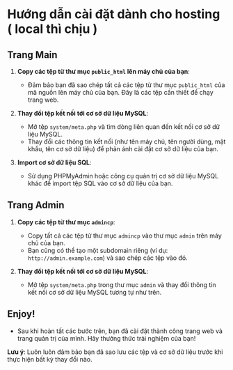 # Hướng dẫn cài đặt dành cho hosting ( local thì chịu )

## Trang Main

1. **Copy các tệp từ thư mục `public_html` lên máy chủ của bạn**:
   - Đảm bảo bạn đã sao chép tất cả các tệp từ thư mục `public_html` của mã nguồn lên máy chủ của bạn. Đây là các tệp cần thiết để chạy trang web.

2. **Thay đổi tệp kết nối tới cơ sở dữ liệu MySQL**:
   - Mở tệp `system/meta.php` và tìm dòng liên quan đến kết nối cơ sở dữ liệu MySQL.
   - Thay đổi các thông tin kết nối (như tên máy chủ, tên người dùng, mật khẩu, tên cơ sở dữ liệu) để phản ánh cài đặt cơ sở dữ liệu của bạn.

3. **Import cơ sở dữ liệu SQL**:
   - Sử dụng PHPMyAdmin hoặc công cụ quản trị cơ sở dữ liệu MySQL khác để import tệp SQL vào cơ sở dữ liệu của bạn.

## Trang Admin

1. **Copy các tệp từ thư mục `admincp`**:
   - Copy tất cả các tệp từ thư mục `admincp` vào thư mục `admin` trên máy chủ của bạn.
   - Bạn cũng có thể tạo một subdomain riêng (ví dụ: `http://admin.example.com`) và sao chép các tệp vào đó.

2. **Thay đổi tệp kết nối tới cơ sở dữ liệu MySQL**:
   - Mở tệp `system/meta.php` trong thư mục `admin` và thay đổi thông tin kết nối cơ sở dữ liệu MySQL tương tự như trên.

## Enjoy!
   - Sau khi hoàn tất các bước trên, bạn đã cài đặt thành công trang web và trang quản trị của mình. Hãy thưởng thức trải nghiệm của bạn!

**Lưu ý**: Luôn luôn đảm bảo bạn đã sao lưu các tệp và cơ sở dữ liệu trước khi thực hiện bất kỳ thay đổi nào.
